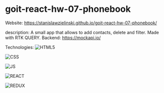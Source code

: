 # goit-react-hw-07-phonebook

Website:
https://stanislawzielinski.github.io/goit-react-hw-07-phonebook/

description:
A small app that allows to add contacts, delete and filter.
Made with RTK QUERY.
Backend: https://mockapi.io/

Technologies:
![HTML5](https://camo.githubusercontent.com/49fbb99f92674cc6825349b154b65aaf4064aec465d61e8e1f9fb99da3d922a1/68747470733a2f2f696d672e736869656c64732e696f2f62616467652f68746d6c352d2532334533344632362e7376673f7374796c653d666f722d7468652d6261646765266c6f676f3d68746d6c35266c6f676f436f6c6f723d7768697465)

![CSS](https://camo.githubusercontent.com/bc9bf6d1459980bbe480dd89f6be2f0bafffab251d109684d048f98809c6f114/68747470733a2f2f696d672e736869656c64732e696f2f62616467652f6373732d2532333233393132302e7376673f267374796c653d666f722d7468652d6261646765266c6f676f3d63737333266c6f676f436f6c6f723d7768697465)

![JS](https://camo.githubusercontent.com/93c855ae825c1757f3426f05a05f4949d3b786c5b22d0edb53143a9e8f8499f6/68747470733a2f2f696d672e736869656c64732e696f2f62616467652f4a6176615363726970742d3332333333303f7374796c653d666f722d7468652d6261646765266c6f676f3d6a617661736372697074266c6f676f436f6c6f723d463744463145)

![REACT](https://camo.githubusercontent.com/2abb0263d4baca32f31332738cb6a8c8513e073b170857685bc0658b7df7c0eb/68747470733a2f2f696d672e736869656c64732e696f2f62616467652f2d52656163742d626c75653f7374796c653d666f722d7468652d6261646765266c6f676f3d7265616374266c6f676f436f6c6f723d7768697465)

![REDUX](https://camo.githubusercontent.com/9ee3fb45086a25a981e2766fd523d17bd57caa5a487eb516ae9c8e4cf1a75935/68747470733a2f2f696d672e736869656c64732e696f2f62616467652f2d52656475782d3134313332313f7374796c653d666c6174266c6f676f3d5265647578266c6f676f436f6c6f723d373634414243)